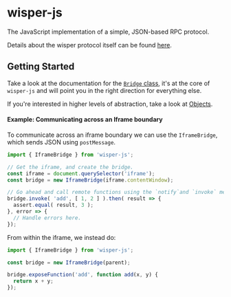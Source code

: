 # wisper-js
The JavaScript implementation of a simple, JSON-based RPC protocol.

Details about the wisper protocol itself can be found [here](https://github.com/wisper-rpc/wisper-protocol/).

## Getting Started
Take a look at the documentation for the [`Bridge` class](./src/bridges/), it's at the core of `wisper-js` and will point you in the right direction for everything else.

If you're interested in higher levels of abstraction, take a look at [Objects](./src/objects/).

#### Example: Communicating across an Iframe boundary
To communicate across an iframe boundary we can use the `IframeBridge`, which sends JSON using `postMessage`.

```js
import { IframeBridge } from 'wisper-js';

// Get the iframe, and create the bridge.
const iframe = document.querySelector('iframe');
const bridge = new IframeBridge(iframe.contentWindow);

// Go ahead and call remote functions using the `notify`and `invoke` methods.
bridge.invoke( 'add', [ 1, 2 ] ).then( result => {
  assert.equal( result, 3 );
}, error => {
  // Handle errors here.
});
```

From within the iframe, we instead do:
```js
import { IframeBridge } from 'wisper-js';

const bridge = new IframeBridge(parent);

bridge.exposeFunction('add', function add(x, y) {
  return x + y;
});
```
